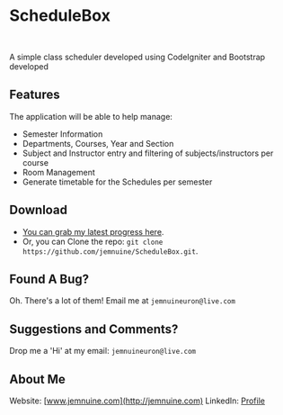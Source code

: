 # ScheduleBox
<img src="http://richxiong89.files.wordpress.com/2012/10/echofon-icon.png" width="15px">

A simple class scheduler developed using CodeIgniter and Bootstrap developed


## Features

The application will be able to help manage:

* Semester Information
* Departments, Courses, Year and Section
* Subject and Instructor entry and filtering of subjects/instructors per course
* Room Management
* Generate timetable for the Schedules per semester

## Download

* [You can grab my latest progress here](https://github.com/jemnuine/ScheduleBox/archive/master.zip).
* Or, you can Clone the repo: `git clone https://github.com/jemnuine/ScheduleBox.git`.

## Found A Bug?

Oh. There's a lot of them! Email me at `jemnuineuron@live.com`

## Suggestions and Comments? 

Drop me a 'Hi' at my email: `jemnuineuron@live.com`

## About Me

Website: [www.jemnuine.com](http://jemnuine.com)
LinkedIn: [Profile](http://ph.linkedin.com/pub/leo-jeremiah-vicente/15/918/203)